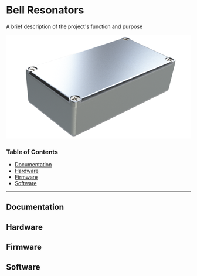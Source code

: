 # Bell Resonators
A brief description of the project's function and purpose

<img src="/img/!main.png" alt="!main.png" width="600">

### Table of Contents
* [Documentation](#Documentation)
* [Hardware](#Hardware)
* [Firmware](#Firmware)
* [Software](#Software)
---

## Documentation

## Hardware

## Firmware

## Software
